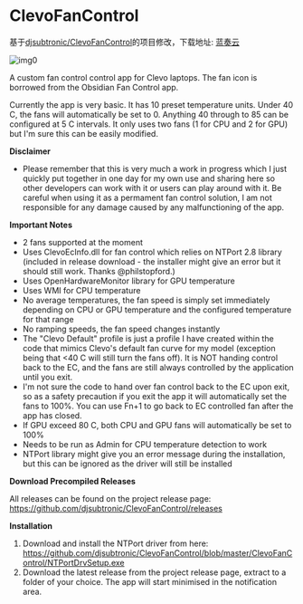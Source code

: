 # ClevoFanControl

基于[djsubtronic/ClevoFanControl](https://github.com/djsubtronic/ClevoFanControl)的项目修改，下载地址: [蓝奏云](https://a01.lanzout.com/ik9Ru299xifc)

![img0](https://fastly.jsdelivr.net/gh/lalakii/ClevoFanControl@master/pic.jpg)

A custom fan control control app for Clevo laptops. The fan icon is borrowed from the Obsidian Fan Control app.

Currently the app is very basic. It has 10 preset temperature units. Under 40 C, the fans will automatically be set to 0. Anything 40 through to 85 can be configured at 5 C intervals. It only uses two fans (1 for CPU and 2 for GPU) but I'm sure this can be easily modified.

**Disclaimer**

- Please remember that this is very much a work in progress which I just quickly put together in one day for my own use and sharing here so other developers can work with it or users can play around with it. Be careful when using it as a permament fan control solution, I am not responsible for any damage caused by any malfunctioning of the app.

**Important Notes**

- 2 fans supported at the moment
- Uses ClevoEcInfo.dll for fan control which relies on NTPort 2.8 library (included in release download - the installer might give an error but it should still work. Thanks @philstopford.)
- Uses OpenHardwareMonitor library for GPU temperature
- Uses WMI for CPU temperature
- No average temperatures, the fan speed is simply set immediately depending on CPU or GPU temperature and the configured temperature for that range
- No ramping speeds, the fan speed changes instantly
- The "Clevo Default" profile is just a profile I have created within the code that mimics Clevo's default fan curve for my model (exception being that <40 C will still turn the fans off). It is NOT handing control back to the EC, and the fans are still always controlled by the application until you exit.
- I'm not sure the code to hand over fan control back to the EC upon exit, so as a safety precaution if you exit the app it will automatically set the fans to 100%. You can use Fn+1 to go back to EC controlled fan after the app has closed.
- If GPU exceed 80 C, both CPU and GPU fans will automatically be set to 100%
- Needs to be run as Admin for CPU temperature detection to work
- NTPort library might give you an error message during the installation, but this can be ignored as the driver will still be installed

**Download Precompiled Releases**

All releases can be found on the project release page: https://github.com/djsubtronic/ClevoFanControl/releases

**Installation**

1. Download and install the NTPort driver from here: https://github.com/djsubtronic/ClevoFanControl/blob/master/ClevoFanControl/NTPortDrvSetup.exe
2. Download the latest release from the project release page, extract to a folder of your choice. The app will start minimised in the notification area.

